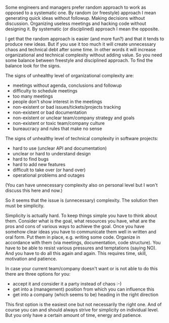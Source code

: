 Some engineers and managers prefer random approach to work as opposed to a systematic one. By random (or freestyle) approach I mean generating quick ideas without followup. Making decisions without discussion. Organizing useless meetings and hacking code without designing it. By systematic (or disciplined) approach I mean the opposite.

I get that the random approach is easier (and more fun?) and that it tends to produce new ideas. But if you use it too much it will create unnecessary chaos and technical debt after some time. In other words it will increase organizational and technical complexity without adding value. So you need some balance between freestyle and disciplined approach. To find the balance look for the signs.

The signs of unhealthy level of organizational complexity are:

* meetings without agenda, conclusions and followup
* difficulty to schedule meetings
* too many meetings
* people don't show interest in the meetings
* non-existent or bad issues/tickets/projects tracking
* non-existent or bad documentation
* non-existent or unclear team/company strategy and goals
* non-existent or toxic team/company culture
* bureaucracy and rules that make no sense

The signs of unhealthy level of technical complexity in software projects:

* hard to use (unclear API and documentation)
* unclear or hard to understand design
* hard to find bugs
* hard to add new features
* difficult to take over (or hand over)
* operational problems and outages

(You can have unnecessary complexity also on personal level but I won't discuss this here and now.)

So it seems that the issue is (unnecessary) complexity. The solution then must be simplicity.

Simplicity is actually hard. To keep things simple you have to think about them. Consider what is the goal, what resources you have, what are the pros and cons of various ways to achieve the goal. Once you have somehow clear ideas you have to communicate them well in written and oral form. Put them in place, e.g. writing some code. Organize in accordance with them (via meetings, documentation, code structure). You have to be able to resist various pressures and temptations (saying NO). And you have to do all this again and again. This requires time, skill, motivation and patience.

In case your current team/company doesn't want or is not able to do this there are three options for you:

* accept it and consider it a party instead of chaos :-)
* get into a (management) position from which you can influence this
* get into a company (which seems to be) heading in the right direction

This first option is the easiest one but not necessarily the right one. And of course you can and should always strive for simplicity on individual level. But you only have a certain amount of time, energy and patience.
